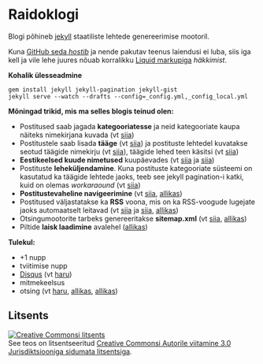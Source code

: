 Raidoklogi
==========

Blogi põhineb [jekyll](http://jekyllrb.com/) staatiliste lehtede genereerimise mootoril.

Kuna [GitHub seda _hostib_](http://pages.github.com/) ja nende pakutav teenus laiendusi ei luba, siis iga kell ja vile lehe juures nõuab korralikku [Liquid markupiga](http://liquidmarkup.org/) _häkkimist_.

**Kohalik ülesseadmine**

    gem install jekyll jekyll-pagination jekyll-gist
    jekyll serve --watch --drafts --config=_config.yml,_config_local.yml

**Mõningad trikid, mis ma selles blogis teinud olen:**

* Postitused saab jagada **kategooriatesse** ja neid kategooriate kaupa näiteks nimekirjana kuvada (vt [siia](https://github.com/Raidok/Raidok.github.io/blob/master/postitused/index.md))
* Postitustele saab lisada **tääge** (vt [siia](https://github.com/Raidok/Raidok.github.io/blob/master/_posts/2013-06-25-raspberry-pi-tarkvara-uuendamine.md)) ja postituste lehtedel kuvatakse seotud täägide nimekirju (vt [siia](https://github.com/Raidok/Raidok.github.io/blob/master/_includes/tags.html)), täägide lehed teen käsitsi (vt [siia](https://github.com/Raidok/Raidok.github.io/blob/master/_posts/2001-01-01-android.md))
* **Eestikeelsed kuude nimetused** kuupäevades (vt [siia](https://github.com/Raidok/Raidok.github.io/blob/master/_includes/postbox.html) ja [siia](https://github.com/Raidok/Raidok.github.io/blob/master/_config.yml))
* Postituste **leheküljendamine**. Kuna postituste kategooriate süsteemi on kasutatud ka täägide lehtede jaoks, teeb see jekyll pagination-i katki, kuid on olemas _workaraound_ (vt [siia](https://github.com/Raidok/Raidok.github.io/blob/master/index.html))
* **Postitustevaheline navigeerimine** (vt [siia](https://github.com/Raidok/Raidok.github.io/blob/master/_includes/postnavigation.html), [allikas](https://github.com/mojombo/jekyll/issues/260a))
* Postitused väljastatakse ka **RSS** voona, mis on ka RSS-voogude lugejate jaoks automaatselt leitavad (vt [siia](https://github.com/Raidok/Raidok.github.io/blob/master/feed.xml) ja [siia](https://github.com/Raidok/Raidok.github.io/commit/1835503208019bbd76178e49d326914320735078), [allikas](https://github.com/snaptortoise/jekyll-rss-feeds))
* Otsingumootorite tarbeks genereeritakse **sitemap.xml** (vt [siia](https://github.com/Raidok/Raidok.github.io/blob/master/sitemap.xml), [allikas](http://davidensinger.com/2013/11/building-a-better-sitemap-xml-with-jekyll/))
* Piltide **laisk laadimine** avalehel ([allikas](http://www.appelsiini.net/projects/lazyload))

**Tulekul:**

* +1 nupp
* tviitimise nupp
* [Disqus](http://disqus.com/) (vt [haru](https://github.com/Raidok/Raidok.github.io/tree/disqus))
* mitmekeelsus
* otsing (vt [haru](https://github.com/Raidok/Raidok.github.io/tree/lunr), [allikas](http://dreamand.me/web/fulltext-search-at-jekyll-site/), [allikas](http://stackoverflow.com/a/12244703/767678))

## Litsents
<a rel="license" href="http://creativecommons.org/licenses/by/3.0/deed.et"><img alt="Creative Commonsi litsents" style="border-width:0" src="http://i.creativecommons.org/l/by/3.0/80x15.png" /></a><br />See teos on litsentseeritud <a rel="license" href="http://creativecommons.org/licenses/by/3.0/deed.et">Creative Commonsi Autorile viitamine 3.0 Jurisdiktsiooniga sidumata litsentsiga</a>.
